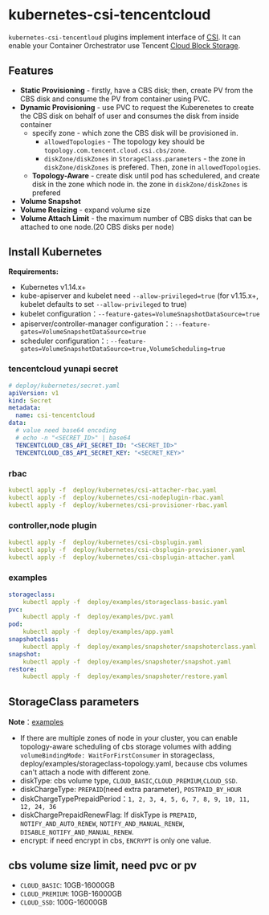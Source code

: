 # kubernetes-csi-tencentcloud

`kubernetes-csi-tencentloud` plugins implement interface of [CSI](https://github.com/container-storage-interface/spec). It can enable your Container Orchestrator use Tencent [Cloud Block Storage](https://cloud.tencent.com/product/cbs).

## Features
* **Static Provisioning** - firstly, have a CBS disk; then, create PV from the CBS disk and consume the PV from container using PVC.
* **Dynamic Provisioning** - use PVC to request the Kuberenetes to create the CBS disk on behalf of user and consumes the disk from inside container
    * specify zone - which zone the CBS disk will be provisioned in.
        * `allowedTopologies` - The topology key should be `topology.com.tencent.cloud.csi.cbs/zone`.
        * `diskZone/diskZones` in `StorageClass.parameters` - the zone in `diskZone/diskZones` is prefered. Then, zone in `allowedTopologies`.
    * **Topology-Aware** - create disk until pod has schedulered, and create disk in the zone which node in. the zone in `diskZone/diskZones` is prefered
* **Volume Snapshot**
* **Volume Resizing** - expand volume size
* **Volume Attach Limit** - the maximum number of CBS disks that can be attached to one node.(20 CBS disks per node)

## Install Kubernetes

**Requirements:**

* Kubernetes v1.14.x+
* kube-apiserver and kubelet need `--allow-privileged=true` (for v1.15.x+, kubelet defaults to set `--allow-privileged` to true)
* kubelet configuration：`--feature-gates=VolumeSnapshotDataSource=true`
* apiserver/controller-manager configuration：:  `--feature-gates=VolumeSnapshotDataSource=true`
* scheduler configuration：: `--feature-gates=VolumeSnapshotDataSource=true,VolumeScheduling=true`

### tencentcloud yunapi secret

```yaml
# deploy/kubernetes/secret.yaml
apiVersion: v1
kind: Secret
metadata:
  name: csi-tencentcloud
data:
  # value need base64 encoding
  # echo -n "<SECRET_ID>" | base64
  TENCENTCLOUD_CBS_API_SECRET_ID: "<SECRET_ID>"
  TENCENTCLOUD_CBS_API_SECRET_KEY: "<SECRET_KEY>"
```

### rbac

```yaml
kubectl apply -f  deploy/kubernetes/csi-attacher-rbac.yaml
kubectl apply -f  deploy/kubernetes/csi-nodeplugin-rbac.yaml
kubectl apply -f  deploy/kubernetes/csi-provisioner-rbac.yaml

```

### controller,node plugin

```yaml
kubectl apply -f  deploy/kubernetes/csi-cbsplugin.yaml
kubectl apply -f  deploy/kubernetes/csi-cbsplugin-provisioner.yaml
kubectl apply -f  deploy/kubernetes/csi-cbsplugin-attacher.yaml

```

### examples

```yaml
storageclass:
    kubectl apply -f  deploy/examples/storageclass-basic.yaml
pvc:
    kubectl apply -f  deploy/examples/pvc.yaml
pod:
    kubectl apply -f  deploy/examples/app.yaml
snapshotclass:
    kubectl apply -f  deploy/examples/snapshoter/snapshoterclass.yaml
snapshot:
    kubectl apply -f  deploy/examples/snapshoter/snapshot.yaml
restore:
    kubectl apply -f  deploy/examples/snapshoter/restore.yaml
```

## StorageClass parameters

**Note**：[examples](https://github.com/TencentCloud/kubernetes-csi-tencentcloud/blob/master/deploy/examples/storageclass-examples.yaml)

* If there are multiple zones of node in your cluster, you can enable topology-aware scheduling of cbs storage volumes with adding `volumeBindingMode: WaitForFirstConsumer` in storageclass, deploy/examples/storageclass-topology.yaml, because cbs volumes can't attach a node with different zone.
* diskType: cbs volume type, `CLOUD_BASIC`,`CLOUD_PREMIUM`,`CLOUD_SSD`.
* diskChargeType: `PREPAID`(need extra parameter), `POSTPAID_BY_HOUR`
* diskChargeTypePrepaidPeriod：`1, 2, 3, 4, 5, 6, 7, 8, 9, 10, 11, 12, 24, 36`
* diskChargePrepaidRenewFlag: If diskType is `PREPAID`, `NOTIFY_AND_AUTO_RENEW`, `NOTIFY_AND_MANUAL_RENEW`, `DISABLE_NOTIFY_AND_MANUAL_RENEW`.
* encrypt: if need encrypt in cbs, `ENCRYPT` is only one value.

## cbs volume size limit, need pvc or pv

* `CLOUD_BASIC`: 10GB-16000GB
* `CLOUD_PREMIUM`: 10GB-16000GB
* `CLOUD_SSD`: 100G-16000GB
